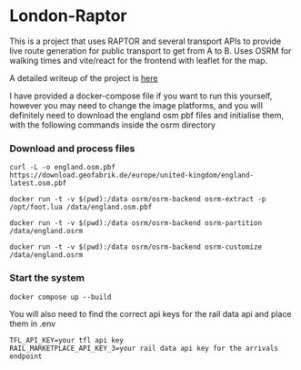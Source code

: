 # London-Raptor

This is a project that uses RAPTOR and several transport APIs to provide live route generation for public transport to get from A to B. Uses OSRM for walking times and vite/react for the frontend with leaflet for the map.

A detailed writeup of the project is [here](https://asherfalcon.com/blog/posts/5)

I have provided a docker-compose file if you want to run this yourself, however you may need to change the image platforms, and you will definitely need to download the england osm pbf files and initialise them, with the following commands inside the osrm directory

### Download and process files
```
curl -L -o england.osm.pbf https://download.geofabrik.de/europe/united-kingdom/england-latest.osm.pbf

docker run -t -v $(pwd):/data osrm/osrm-backend osrm-extract -p /opt/foot.lua /data/england.osm.pbf

docker run -t -v $(pwd):/data osrm/osrm-backend osrm-partition /data/england.osrm

docker run -t -v $(pwd):/data osrm/osrm-backend osrm-customize /data/england.osrm
```


### Start the system

```
docker compose up --build
```

You will also need to find the correct api keys for the rail data api and place them in .env
```
TFL_API_KEY=your tfl api key
RAIL_MARKETPLACE_API_KEY_3=your rail data api key for the arrivals endpoint
```